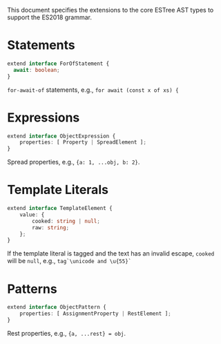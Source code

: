 This document specifies the extensions to the core ESTree AST types to support the ES2018 grammar.

# Statements

```ts
extend interface ForOfStatement {
  await: boolean;
}
```

`for-await-of` statements, e.g., `for await (const x of xs) {`

# Expressions

```ts
extend interface ObjectExpression {
    properties: [ Property | SpreadElement ];
}
```

Spread properties, e.g., `{a: 1, ...obj, b: 2}`.

# Template Literals

```ts
extend interface TemplateElement {
    value: {
        cooked: string | null;
        raw: string;
    };
}
```

If the template literal is tagged and the text has an invalid escape, `cooked` will be `null`, e.g., ``tag`\unicode and \u{55}` ``

# Patterns

```ts
extend interface ObjectPattern {
    properties: [ AssignmentProperty | RestElement ];
}
```

Rest properties, e.g., `{a, ...rest} = obj`.
